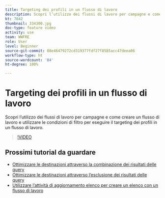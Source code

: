 ```yaml
---
title: Targeting dei profili in un flusso di lavoro
description: Scopri l’utilizzo dei flussi di lavoro per campagne e come creare un flusso di lavoro e utilizzare le condizioni di filtro per eseguire il targeting dei profili in un flusso di lavoro.
kt: 7842
thumbnail: 334300.jpg
doc-type: feature video
activity: use
team: WWFRE
role: User
level: Beginner
source-git-commit: 08e46479272cd319377fdf27f8585acc47deea06
workflow-type: ht
source-wordcount: '84'
ht-degree: 100%

---
```


# Targeting dei profili in un flusso di lavoro

Scopri l’utilizzo dei flussi di lavoro per campagne e come creare un flusso di lavoro e utilizzare le condizioni di filtro per eseguire il targeting dei profili in un flusso di lavoro.

>[!VIDEO](https://video.tv.adobe.com/v/334300?quality=12)

## Prossimi tutorial da guardare

* [Ottimizzare le destinazioni attraverso la combinazione dei risultati delle query](/help/process-management/refine-targets-by-combining-query-results.md)
* [Ottimizzare le destinazioni attraverso l’esclusione dei risultati delle query](/help/process-management/refine-targets-by-excluding-query-results.md)
* [Utilizzare l’attività di aggiornamento elenco per creare un elenco con un flusso di lavoro](/help/process-management/use-the-update-list-activity.md)
